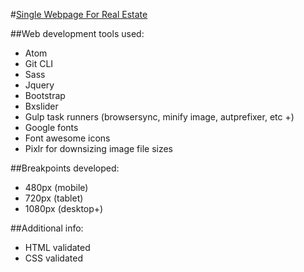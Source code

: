 #[Single Webpage For Real Estate](https://lemuelreyes.github.io/brixwork/)

##Web development tools used:

- Atom
- Git CLI
- Sass
- Jquery
- Bootstrap
- Bxslider
- Gulp task runners (browsersync, minify image, autprefixer, etc +)
- Google fonts
- Font awesome icons
- Pixlr for downsizing image file sizes

##Breakpoints developed:

- 480px (mobile)
- 720px (tablet)
- 1080px (desktop+)

##Additional info:
- HTML validated
- CSS validated

